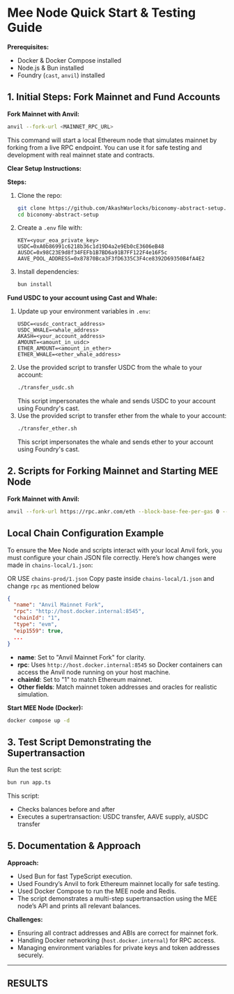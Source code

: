 # Mee Node Quick Start & Testing Guide

**Prerequisites:**
- Docker & Docker Compose installed
- Node.js & Bun installed
- Foundry (`cast`, `anvil`) installed

## 1. Initial Steps: Fork Mainnet and Fund Accounts

**Fork Mainnet with Anvil:**

```sh
anvil --fork-url <MAINNET_RPC_URL>
```

This command will start a local Ethereum node that simulates mainnet by forking from a live RPC endpoint. You can use it for safe testing and development with real mainnet state and contracts.

**Clear Setup Instructions:**

**Steps:**
1. Clone the repo:
   ```sh
   git clone https://github.com/AkashWarlocks/biconomy-abstract-setup.git
   cd biconomy-abstract-setup
   ```
2. Create a `.env` file with:
   ```
   KEY=<your_eoa_private_key>
   USDC=0xA0b86991c6218b36c1d19D4a2e9Eb0cE3606eB48
   AUSDC=0x98C23E9d8f34FEFb1B7BD6a91B7FF122F4e16F5c
   AAVE_POOL_ADDRESS=0x87870Bca3F3fD6335C3F4ce8392D69350B4fA4E2
   ```
3. Install dependencies:
   ```sh
   bun install
   ```
**Fund USDC to your account using Cast and Whale:**
1. Update up your environment variables in `.env`:
   ```
   USDC=<usdc_contract_address>
   USDC_WHALE=<whale_address>
   AKASH=<your_account_address>
   AMOUNT=<amount_in_usdc>
   ETHER_AMOUNT=<amount_in_ether>
   ETHER_WHALE=<ether_whale_address>
   ```
2. Use the provided script to transfer USDC from the whale to your account:
   ```sh
   ./transfer_usdc.sh
   ```
   This script impersonates the whale and sends USDC to your account using Foundry's cast.
3. Use the provided script to transfer ether from the whale to your account:
   ```sh
   ./transfer_ether.sh
   ```
   This script impersonates the whale and sends ether to your account using Foundry's cast.


## 2. Scripts for Forking Mainnet and Starting MEE Node

**Fork Mainnet with Anvil:**
```sh
anvil --fork-url https://rpc.ankr.com/eth --block-base-fee-per-gas 0 --chain-id 1 --port 8545
```
## Local Chain Configuration Example

To ensure the Mee Node and scripts interact with your local Anvil fork, you must configure your chain JSON file correctly. Here’s how changes were made in `chains-local/1.json`:

OR USE `chains-prod/1.json` Copy paste inside `chains-local/1.json` and change `rpc` as mentioned below

```json
{
  "name": "Anvil Mainnet Fork",
  "rpc": "http://host.docker.internal:8545",
  "chainId": "1",
  "type": "evm",
  "eip1559": true,
  ...
}
```
- **name**: Set to "Anvil Mainnet Fork" for clarity.
- **rpc**: Uses `http://host.docker.internal:8545` so Docker containers can access the Anvil node running on your host machine.
- **chainId**: Set to "1" to match Ethereum mainnet.
- **Other fields**: Match mainnet token addresses and oracles for realistic simulation.

**Start MEE Node (Docker):**
```sh
docker compose up -d
```

## 3. Test Script Demonstrating the Supertransaction

Run the test script:
```sh
bun run app.ts
```
This script:
- Checks balances before and after
- Executes a supertransaction: USDC transfer, AAVE supply, aUSDC transfer

## 5. Documentation & Approach

**Approach:**
- Used Bun for fast TypeScript execution.
- Used Foundry’s Anvil to fork Ethereum mainnet locally for safe testing.
- Used Docker Compose to run the MEE node and Redis.
- The script demonstrates a multi-step supertransaction using the MEE node’s API and prints all relevant balances.

**Challenges:**
- Ensuring all contract addresses and ABIs are correct for mainnet fork.
- Handling Docker networking (`host.docker.internal`) for RPC access.
- Managing environment variables for private keys and token addresses securely.

---
 ## RESULTS

 